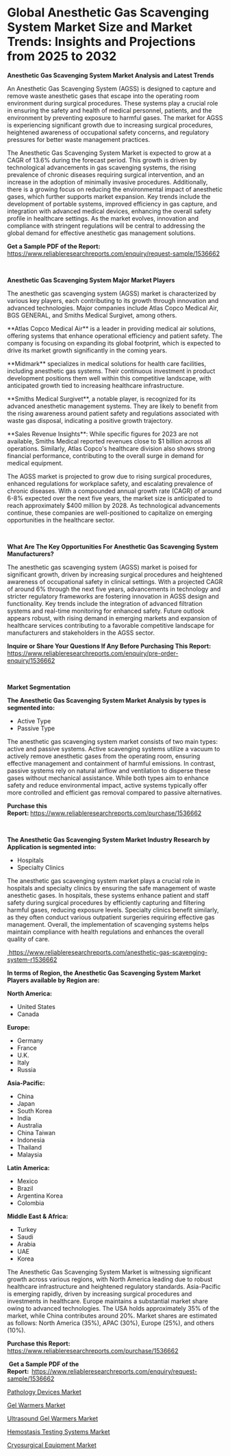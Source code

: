 <p><h1>Global Anesthetic Gas Scavenging System Market Size and Market Trends: Insights and Projections from 2025 to 2032</h1></p><p><strong>Anesthetic Gas Scavenging System Market Analysis and Latest Trends</strong></p>
<p><p>An Anesthetic Gas Scavenging System (AGSS) is designed to capture and remove waste anesthetic gases that escape into the operating room environment during surgical procedures. These systems play a crucial role in ensuring the safety and health of medical personnel, patients, and the environment by preventing exposure to harmful gases. The market for AGSS is experiencing significant growth due to increasing surgical procedures, heightened awareness of occupational safety concerns, and regulatory pressures for better waste management practices.</p><p>The Anesthetic Gas Scavenging System Market is expected to grow at a CAGR of 13.6% during the forecast period. This growth is driven by technological advancements in gas scavenging systems, the rising prevalence of chronic diseases requiring surgical intervention, and an increase in the adoption of minimally invasive procedures. Additionally, there is a growing focus on reducing the environmental impact of anesthetic gases, which further supports market expansion. Key trends include the development of portable systems, improved efficiency in gas capture, and integration with advanced medical devices, enhancing the overall safety profile in healthcare settings. As the market evolves, innovation and compliance with stringent regulations will be central to addressing the global demand for effective anesthetic gas management solutions.</p></p>
<p><strong>Get a Sample PDF of the Report:&nbsp;</strong> <a href="https://www.reliableresearchreports.com/enquiry/request-sample/1536662?utm_campaign=13&utm_medium=2&utm_source=Github&utm_content=ia&utm_term=04032025&utm_id=anesthetic-gas-scavenging-system">https://www.reliableresearchreports.com/enquiry/request-sample/1536662</a></p>
<p>&nbsp;</p>
<p><strong>Anesthetic Gas Scavenging System Major Market Players</strong></p>
<p><p>The anesthetic gas scavenging system (AGSS) market is characterized by various key players, each contributing to its growth through innovation and advanced technologies. Major companies include Atlas Copco Medical Air, BGS GENERAL, and Smiths Medical Surgivet, among others.</p><p>**Atlas Copco Medical Air** is a leader in providing medical air solutions, offering systems that enhance operational efficiency and patient safety. The company is focusing on expanding its global footprint, which is expected to drive its market growth significantly in the coming years.</p><p>**Midmark** specializes in medical solutions for health care facilities, including anesthetic gas systems. Their continuous investment in product development positions them well within this competitive landscape, with anticipated growth tied to increasing healthcare infrastructure.</p><p>**Smiths Medical Surgivet**, a notable player, is recognized for its advanced anesthetic management systems. They are likely to benefit from the rising awareness around patient safety and regulations associated with waste gas disposal, indicating a positive growth trajectory.</p><p>**Sales Revenue Insights**: While specific figures for 2023 are not available, Smiths Medical reported revenues close to $1 billion across all operations. Similarly, Atlas Copco's healthcare division also shows strong financial performance, contributing to the overall surge in demand for medical equipment.</p><p>The AGSS market is projected to grow due to rising surgical procedures, enhanced regulations for workplace safety, and escalating prevalence of chronic diseases. With a compounded annual growth rate (CAGR) of around 6-8% expected over the next five years, the market size is anticipated to reach approximately $400 million by 2028. As technological advancements continue, these companies are well-positioned to capitalize on emerging opportunities in the healthcare sector.</p></p>
<p>&nbsp;</p>
<p><strong>What Are The Key Opportunities For Anesthetic Gas Scavenging System Manufacturers?</strong></p>
<p><p>The anesthetic gas scavenging system (AGSS) market is poised for significant growth, driven by increasing surgical procedures and heightened awareness of occupational safety in clinical settings. With a projected CAGR of around 6% through the next five years, advancements in technology and stricter regulatory frameworks are fostering innovation in AGSS design and functionality. Key trends include the integration of advanced filtration systems and real-time monitoring for enhanced safety. Future outlook appears robust, with rising demand in emerging markets and expansion of healthcare services contributing to a favorable competitive landscape for manufacturers and stakeholders in the AGSS sector.</p></p>
<p><strong>Inquire or Share Your Questions If Any Before Purchasing This Report:</strong> <a href="https://www.reliableresearchreports.com/enquiry/pre-order-enquiry/1536662?utm_campaign=13&utm_medium=2&utm_source=Github&utm_content=ia&utm_term=04032025&utm_id=anesthetic-gas-scavenging-system">https://www.reliableresearchreports.com/enquiry/pre-order-enquiry/1536662</a></p>
<p>&nbsp;</p>
<p><strong>Market Segmentation</strong></p>
<p><strong>The Anesthetic Gas Scavenging System Market Analysis by types is segmented into:</strong></p>
<p><ul><li>Active Type</li><li>Passive Type</li></ul></p>
<p><p>The anesthetic gas scavenging system market consists of two main types: active and passive systems. Active scavenging systems utilize a vacuum to actively remove anesthetic gases from the operating room, ensuring effective management and containment of harmful emissions. In contrast, passive systems rely on natural airflow and ventilation to disperse these gases without mechanical assistance. While both types aim to enhance safety and reduce environmental impact, active systems typically offer more controlled and efficient gas removal compared to passive alternatives.</p></p>
<p><strong>Purchase this Report:&nbsp;</strong><a href="https://www.reliableresearchreports.com/purchase/1536662?utm_campaign=13&utm_medium=2&utm_source=Github&utm_content=ia&utm_term=04032025&utm_id=anesthetic-gas-scavenging-system">https://www.reliableresearchreports.com/purchase/1536662</a></p>
<p>&nbsp;</p>
<p><strong>The Anesthetic Gas Scavenging System Market Industry Research by Application is segmented into:</strong></p>
<p><ul><li>Hospitals</li><li>Specialty Clinics</li></ul></p>
<p><p>The anesthetic gas scavenging system market plays a crucial role in hospitals and specialty clinics by ensuring the safe management of waste anesthetic gases. In hospitals, these systems enhance patient and staff safety during surgical procedures by efficiently capturing and filtering harmful gases, reducing exposure levels. Specialty clinics benefit similarly, as they often conduct various outpatient surgeries requiring effective gas management. Overall, the implementation of scavenging systems helps maintain compliance with health regulations and enhances the overall quality of care.</p></p>
<p><a href="https://www.reliableresearchreports.com/anesthetic-gas-scavenging-system-r1536662?utm_campaign=13&utm_medium=2&utm_source=Github&utm_content=ia&utm_term=04032025&utm_id=anesthetic-gas-scavenging-system">&nbsp;https://www.reliableresearchreports.com/anesthetic-gas-scavenging-system-r1536662</a></p>
<p><strong>In terms of Region, the Anesthetic Gas Scavenging System Market Players available by Region are:</strong></p>
<p>
    <p> <strong> North America: </strong>
        <ul>
            <li>United States</li>
            <li>Canada</li>
        </ul>
        </p> 
    <p> <strong> Europe: </strong>
        <ul>
            <li>Germany</li>
            <li>France</li>
            <li>U.K.</li>
            <li>Italy</li>
            <li>Russia</li>
        </ul>
        </p> 
    <p> <strong> Asia-Pacific: </strong>
        <ul>
            <li>China</li>
            <li>Japan</li>
            <li>South Korea</li>
            <li>India</li>
            <li>Australia</li>
            <li>China Taiwan</li>
            <li>Indonesia</li>
            <li>Thailand</li>
            <li>Malaysia</li>
        </ul>
        </p> 
    <p> <strong> Latin America: </strong>
        <ul>
            <li>Mexico</li>
            <li>Brazil</li>
            <li>Argentina Korea</li>
            <li>Colombia</li>
        </ul>
        </p> 
    <p> <strong> Middle East & Africa: </strong>
        <ul>
            <li>Turkey</li>
            <li>Saudi</li>
            <li>Arabia</li>
            <li>UAE</li>
            <li>Korea</li>
        </ul>
    </p>
    </p>
<p><p>The Anesthetic Gas Scavenging System Market is witnessing significant growth across various regions, with North America leading due to robust healthcare infrastructure and heightened regulatory standards. Asia-Pacific is emerging rapidly, driven by increasing surgical procedures and investments in healthcare. Europe maintains a substantial market share owing to advanced technologies. The USA holds approximately 35% of the market, while China contributes around 20%. Market shares are estimated as follows: North America (35%), APAC (30%), Europe (25%), and others (10%).</p></p>
<p><strong>Purchase this Report: </strong><a href="https://www.reliableresearchreports.com/purchase/1536662?utm_campaign=13&utm_medium=2&utm_source=Github&utm_content=ia&utm_term=04032025&utm_id=anesthetic-gas-scavenging-system">https://www.reliableresearchreports.com/purchase/1536662</a></p>
<p>&nbsp;<strong>Get a Sample PDF of the Report:&nbsp;&nbsp;</strong><a href="https://www.reliableresearchreports.com/enquiry/request-sample/1536662?utm_campaign=13&utm_medium=2&utm_source=Github&utm_content=ia&utm_term=04032025&utm_id=anesthetic-gas-scavenging-system">https://www.reliableresearchreports.com/enquiry/request-sample/1536662</a></p>
<p><strong></strong></p>
<p><p><a href="https://github.com/welidaeisya/Market-Research-Report-List-1/blob/main/pathology-devices-market.md?utm_campaign=13&utm_medium=2&utm_source=Github&utm_content=ia&utm_term=04032025&utm_id=anesthetic-gas-scavenging-system">Pathology Devices Market</a></p><p><a href="https://github.com/tafuaraasswn/Market-Research-Report-List-1/blob/main/gel-warmers-market.md?utm_campaign=13&utm_medium=2&utm_source=Github&utm_content=ia&utm_term=04032025&utm_id=anesthetic-gas-scavenging-system">Gel Warmers Market</a></p><p><a href="https://github.com/anesimazikpd/Market-Research-Report-List-1/blob/main/ultrasound-gel-warmers-market.md?utm_campaign=13&utm_medium=2&utm_source=Github&utm_content=ia&utm_term=04032025&utm_id=anesthetic-gas-scavenging-system">Ultrasound Gel Warmers Market</a></p><p><a href="https://github.com/peggiputra7o/Market-Research-Report-List-1/blob/main/hemostasis-testing-systems-market.md?utm_campaign=13&utm_medium=2&utm_source=Github&utm_content=ia&utm_term=04032025&utm_id=anesthetic-gas-scavenging-system">Hemostasis Testing Systems Market</a></p><p><a href="https://github.com/donsonjupa/Market-Research-Report-List-1/blob/main/cryosurgical-equipment-market.md?utm_campaign=13&utm_medium=2&utm_source=Github&utm_content=ia&utm_term=04032025&utm_id=anesthetic-gas-scavenging-system">Cryosurgical Equipment Market</a></p></p>